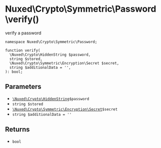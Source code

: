 # Nuxed\\Crypto\\Symmetric\\Password\\verify()




verify a password




``` Hack
namespace Nuxed\Crypto\Symmetric\Password;

function verify(
  \Nuxed\Crypto\HiddenString $password,
  string $stored,
  \Nuxed\Crypto\Symmetric\Encryption\Secret $secret,
  string $additionalData = '',
): bool;
```




## Parameters




+ [` \Nuxed\Crypto\HiddenString `](<class.Nuxed.Crypto.HiddenString.md>)`` $password ``
+ ` string $stored `
+ [` \Nuxed\Crypto\Symmetric\Encryption\Secret `](<class.Nuxed.Crypto.Symmetric.Encryption.Secret.md>)`` $secret ``
+ ` string $additionalData = '' `




## Returns




* ` bool `